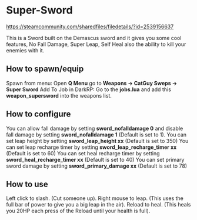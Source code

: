 # Super-Sword
https://steamcommunity.com/sharedfiles/filedetails/?id=2539156637

This is a Sword built on the Demascus sword and it gives you some cool features, No Fall Damage, Super Leap, Self Heal also the ability to kill your enemies with it.

## How to spawn/equip
Spawn from menu: Open **Q Menu** go to **Weapons -> CatGuy Sweps -> Super Sword**
Add To Job in DarkRP: Go to the **jobs.lua** and add this **weapon_supersword** into the weapons list.

## How to configure
You can allow fall damage by setting **sword_nofalldamage 0** and disable fall damage by setting **sword_nofalldamage 1** (Default is set to 1).
You can set leap height by setting **sword_leap_height xx** (Default is set to 350)
You can set leap recharge timer by setting **sword_leap_recharge_timer xx** (Default is set to 60)
You can set heal recharge timer by setting **sword_heal_recharge_timer xx** (Default is set to 40)
You can set primary sword damage by setting **sword_primary_damage xx** (Default is set to 78)
    
## How to use
Left click to slash. (Cut someone up).
Right mouse to leap. (This uses the full bar of power to give you a big leap in the air).
Reload to heal. (This heals you 20HP each press of the Reload until your health is full).
